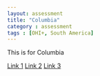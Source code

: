 ```yaml
---
layout: assessment
title: "Columbia"
category : assessment
tags : [OHI+, South America]
---
```


This is for Columbia

[Link 1](www.google.com)
[Link 2](www.google.com)
[Link 3](www.google.com)
